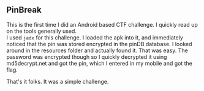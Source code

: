 ## PinBreak

This is the first time I did an Android based CTF challenge. I quickly read up on the tools generally used.  
I used `jadx` for this challenge. I loaded the apk into it, and immediately noticed that the pin was stored encrypted in the pinDB database. I looked around in the resources folder and actually found it. That was easy. The password was encrypted though so I quickly decrypted it using md5decrypt.net and got the pin, which I entered in my mobile and got the flag.

That's it folks. It was a simple challenge.